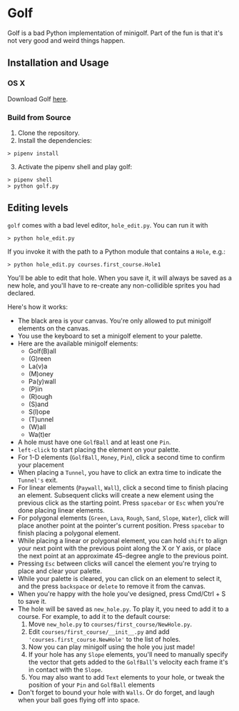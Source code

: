 # Golf
Golf is a bad Python implementation of minigolf. 
Part of the fun is that it's not very good and weird things happen.

## Installation and Usage
### OS X ###
Download Golf [here](https://drive.google.com/open?id=14csaWaayisoO630M6l265Kx3ij6ntdtQ).

### Build from Source ###
1. Clone the repository.
2. Install the dependencies:
```
> pipenv install
```
3. Activate the pipenv shell and play golf:
```
> pipenv shell
> python golf.py
```

## Editing levels
`golf` comes with a bad level editor, `hole_edit.py`. You can run it with
```
> python hole_edit.py
```
If you invoke it with the path to a Python module that contains a `Hole`, e.g.:
```
> python hole_edit.py courses.first_course.Hole1
```
You'll be able to edit that hole. When you save it, it will always be saved
as a new hole, and you'll have to re-create any non-collidible sprites you had
declared.

Here's how it works:
- The black area is your canvas. You're only allowed to put minigolf elements on the canvas.
- You use the keyboard to set a minigolf element to your palette.
- Here are the available minigolf elements:
  - Golf(B)all
  - (G)reen
  - La(v)a
  - (M)oney
  - Pa(y)wall
  - (P)in
  - (R)ough
  - (S)and
  - S(l)ope
  - (T)unnel
  - (W)all
  - Wa(t)er
- A hole must have one `GolfBall` and at least one `Pin`.
- `left-click` to start placing the element on your palette.
- For 1-D elements (`GolfBall`, `Money`, `Pin`), click a second time to confirm your placement
- When placing a `Tunnel`, you have to click an extra time to indicate the `Tunnel's` exit.
- For linear elements (`Paywall`, `Wall`), click a second time to finish placing an element. Subsequent clicks will create a new element using the previous click as the starting point. Press `spacebar` or `Esc` when you're done placing linear elements.
- For polygonal elements (`Green`, `Lava`, `Rough`, `Sand`, `Slope`, `Water`), click will place another point at the pointer's current position. Press `spacebar` to finish placing a polygonal element.
- While placing a linear or polygonal element, you can hold `shift` to align your next point with the previous point along the X or Y axis, or place the next point at an approximate 45-degree angle to the previous point.
- Pressing `Esc` between clicks will cancel the element you're trying to place and clear your palette.
- While your palette is cleared, you can click on an element to select it, and the press `backspace` or `delete` to remove it from the canvas.
- When you're happy with the hole you've designed, press Cmd/Ctrl + S to save it.
- The hole will be saved as `new_hole.py`. To play it, you need to add it to a course. For example, to add it to the default course:
  1. Move `new_hole.py` to `courses/first_course/NewHole.py`.
  2. Edit `courses/first_course/__init__.py` and add `'courses.first_course.NewHole'` to the list of holes.
  3. Now you can play minigolf using the hole you just made!
  4. If your hole has any `Slope` elements, you'll need to manually specify the vector that gets added to the `GolfBall`'s velocity each frame it's in contact with the `Slope`.
  5. You may also want to add `Text` elements to your hole, or tweak the position of your `Pin` and `GolfBall` elements
- Don't forget to bound your hole with `Walls`. Or do forget, and laugh when your ball goes flying off into space.


